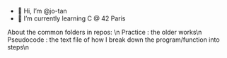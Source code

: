 - 👋 Hi, I’m @jo-tan
- 🌱 I’m currently learning C @ 42 Paris

About the common folders in repos: \n
Practice : the older works\n
Pseudocode : the text file of how I break down the program/function into steps\n

<!--- 👀 I’m interested in ...--->
<!--- 💞️ I’m looking to collaborate on ...--->
<!--- 📫 How to reach me ...--->

<!---
jo-tan/jo-tan is a ✨ special ✨ repository because its `README.md` (this file) appears on your GitHub profile.
You can click the Preview link to take a look at your changes.
--->
